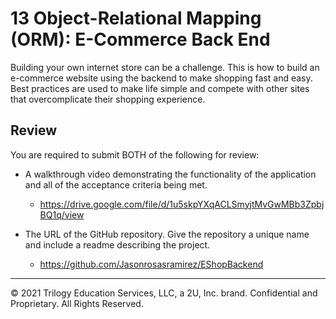 # 13 Object-Relational Mapping (ORM): E-Commerce Back End
Building your own internet store can be a challenge. This is how to build an e-commerce website using the backend to make shopping fast and easy. 
Best practices are used to make life simple and compete with other sites that overcomplicate their shopping experience. 

## Review

You are required to submit BOTH of the following for review:

* A walkthrough video demonstrating the functionality of the application and all of the acceptance criteria being met.
  * https://drive.google.com/file/d/1u5skpYXqACLSmyjtMvGwMBb3ZpbjBQ1q/view

* The URL of the GitHub repository. Give the repository a unique name and include a readme describing the project.
  * https://github.com/Jasonrosasramirez/EShopBackend

---
© 2021 Trilogy Education Services, LLC, a 2U, Inc. brand. Confidential and Proprietary. All Rights Reserved.
